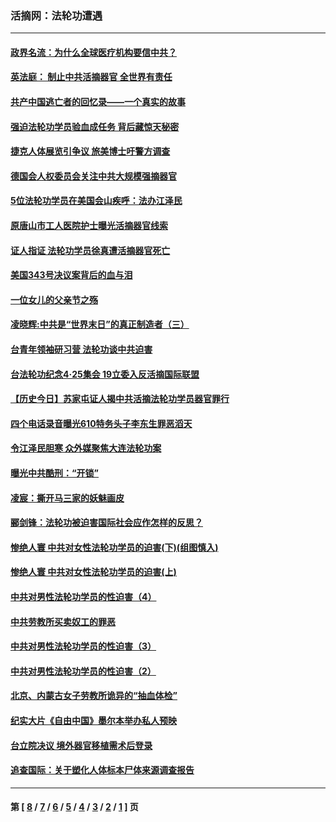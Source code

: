 ### 活摘网：法轮功遭遇
---
#### [政界名流：为什么全球医疗机构要信中共？](../../pages/nf5881/n11945479.md?05300430) 
#### [英法庭： 制止中共活摘器官 全世界有责任](../../pages/nf5881/n11330691.md?05300430) 
#### [共产中国逃亡者的回忆录——一个真实的故事](../../pages/nf5881/n10918649.md?05300430) 
#### [强迫法轮功学员验血成任务 背后藏惊天秘密](../../pages/nf5881/n4252384.md?05300430) 
#### [捷克人体展览引争议 旅美博士吁警方调查](../../pages/nf5881/n9429187.md?05300430) 
#### [德国会人权委员会关注中共大规模强摘器官](../../pages/nf5881/n8418950.md?05300430) 
#### [5位法轮功学员在美国会山疾呼：法办江泽民](../../pages/nf5881/n8101519.md?05300430) 
#### [原唐山市工人医院护士曝光活摘器官线索](../../pages/nf5881/n8076384.md?05300430) 
#### [证人指证 法轮功学员徐真遭活摘器官死亡](../../pages/nf5881/n8042467.md?05300430) 
#### [美国343号决议案背后的血与泪](../../pages/nf5881/n8020684.md?05300430) 
#### [一位女儿的父亲节之殇](../../pages/nf5881/n8014122.md?05300430) 
#### [凌晓辉:中共是“世界末日”的真正制造者（三）](../../pages/nf5881/n4210333.md?05300430) 
#### [台青年领袖研习营 法轮功谈中共迫害](../../pages/nf5881/n4141857.md?05300430) 
#### [台法轮功纪念4‧25集会 19立委入反活摘国际联盟](../../pages/nf5881/n4141821.md?05300430) 
#### [【历史今日】苏家屯证人揭中共活摘法轮功学员器官罪行](../../pages/nf5881/n4135912.md?05300430) 
#### [四个电话录音曝光610特务头子李东生罪恶滔天](../../pages/nf5881/n4040060.md?05300430) 
#### [令江泽民胆寒 众外媒聚焦大连法轮功案](../../pages/nf5881/n3932671.md?05300430) 
#### [曝光中共酷刑：“开锁”](../../pages/nf5881/n3889373.md?05300430) 
#### [凌宸：撕开马三家的妖魅画皮](../../pages/nf5881/n3849369.md?05300430) 
#### [郦剑锋：法轮功被迫害国际社会应作怎样的反思？](../../pages/nf5881/n3824560.md?05300430) 
#### [惨绝人寰 中共对女性法轮功学员的迫害(下)(组图慎入)](../../pages/nf5881/n3816285.md?05300430) 
#### [惨绝人寰 中共对女性法轮功学员的迫害(上)](../../pages/nf5881/n3815374.md?05300430) 
#### [中共对男性法轮功学员的性迫害（4）](../../pages/nf5881/n3769144.md?05300430) 
#### [中共劳教所买卖奴工的罪恶](../../pages/nf5881/n3769378.md?05300430) 
#### [中共对男性法轮功学员的性迫害（3）](../../pages/nf5881/n3768231.md?05300430) 
#### [中共对男性法轮功学员的性迫害（2）](../../pages/nf5881/n3767211.md?05300430) 
#### [北京、内蒙古女子劳教所诡异的“抽血体检”](../../pages/nf5881/n3753158.md?05300430) 
#### [纪实大片《自由中国》墨尔本举办私人预映](../../pages/nf5881/n3743337.md?05300430) 
#### [台立院决议 境外器官移植需术后登录](../../pages/nf5881/n3741520.md?05300430) 
#### [追查国际：关于塑化人体标本尸体来源调查报告](../../pages/nf5881/n3740673.md?05300430) 

---
#### 第 [ [8](./8.md?05300430) / [7](./7.md?05300430) / [6](./6.md?05300430) / [5](./5.md?05300430) / [4](./4.md?05300430) / [3](./3.md?05300430) / [2](./2.md?05300430) / [1](./1.md?05300430) ] 页
